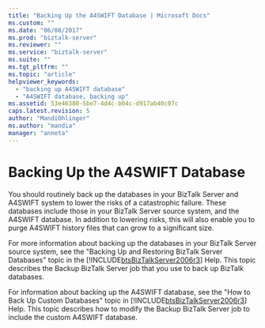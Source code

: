 ```yaml
---
title: "Backing Up the A4SWIFT Database | Microsoft Docs"
ms.custom: ""
ms.date: "06/08/2017"
ms.prod: "biztalk-server"
ms.reviewer: ""
ms.service: "biztalk-server"
ms.suite: ""
ms.tgt_pltfrm: ""
ms.topic: "article"
helpviewer_keywords: 
  - "backing up A4SWIFT database"
  - "A4SWIFT database, backing up"
ms.assetid: 53e46380-5be7-4d4c-b04c-d917ab40c07c
caps.latest.revision: 5
author: "MandiOhlinger"
ms.author: "mandia"
manager: "anneta"
---
```

# Backing Up the A4SWIFT Database
You should routinely back up the databases in your BizTalk Server and A4SWIFT system to lower the risks of a catastrophic failure. These databases include those in your BizTalk Server source system, and the A4SWIFT database. In addition to lowering risks, this will also enable you to purge A4SWIFT history files that can grow to a significant size.  
  
 For more information about backing up the databases in your BizTalk Server source system, see the "Backing Up and Restoring BizTalk Server Databases" topic in the [!INCLUDE[btsBizTalkServer2006r3](../../includes/btsbiztalkserver2006r3-md.md)] Help. This topic describes the Backup BizTalk Server job that you use to back up BizTalk databases.  
  
 For information about backing up the A4SWIFT database, see the "How to Back Up Custom Databases" topic in [!INCLUDE[btsBizTalkServer2006r3](../../includes/btsbiztalkserver2006r3-md.md)] Help. This topic describes how to modify the Backup BizTalk Server job to include the custom A4SWIFT database.